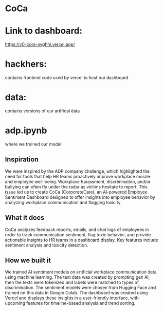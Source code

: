 # CoCa  

# Link to dashboard: 
https://v0-cora-ovghhi.vercel.app/

# hackhers: 
contains frontend code used by vercel to host our dashboard
# data: 
contains versions of our artifical data

# adp.ipynb
where we trained our model

## Inspiration
We were inspired by the ADP company challenge, which highlighted the need for tools that help HR teams proactively improve workplace morale and employee well-being. Workplace harassment, discrimination, and/or bullying can often fly under the radar as victims hesitate to report. This issue led us to create CoCa (CorporateCare), an AI-powered Employee Sentiment Dashboard designed to offer insights into employee behavior by analyzing workplace communication and flagging toxicity.

## What it does
CoCa analyzes feedback reports, emails, and chat logs of employees in order to track communication sentiment, flag toxic behavior, and provide actionable insights to HR teams in a dashboard display. Key features include sentiment analysis and toxicity detection.

## How we built it
We trained AI sentiment models on artificial workplace communication data using machine learning. The text data was created by prompting gen AI, then the texts were tokenized and labels were matched to types of discrimination. The sentiment models were chosen from Hugging Face and trained on this data in Google Colab. The dashboard was created using Vercel and displays these insights in a user-friendly interface, with upcoming features for timeline-based analysis and trend sorting.

